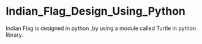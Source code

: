 # Indian_Flag_Design_Using_Python
Indian Flag is designed in python ,by using a module called Turtle in python library.
